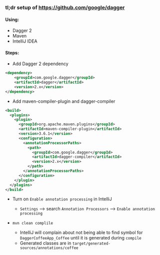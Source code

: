 ### tl;dr setup of https://github.com/google/dagger

#### Using: 
- Dagger 2
- Maven
- IntelliJ IDEA

#### Steps:
- Add Dagger 2 dependency
```xml
<dependency>
    <groupId>com.google.dagger</groupId>
    <artifactId>dagger</artifactId>
    <version>2.x</version>
</dependency>
```
- Add maven-compiler-plugin and dagger-compiler
```xml
<build>
  <plugins>
    <plugin>
      <groupId>org.apache.maven.plugins</groupId>
      <artifactId>maven-compiler-plugin</artifactId>
      <version>3.6.1</version>
      <configuration>
        <annotationProcessorPaths>
          <path>
            <groupId>com.google.dagger</groupId>
            <artifactId>dagger-compiler</artifactId>
            <version>2.x</version>
          </path>
        </annotationProcessorPaths>
      </configuration>
    </plugin>
  </plugins>
</build>
```
- Turn on ```Enable annotation processing``` in IntelliJ
    
    * ```Settings``` --> search ```Annotation Processors``` -->  ```Enable annotation processing```
    
- ```mvn clean complile```

    * IntelliJ will complain about not being able to find symbol for ```DaggerCoffeeApp_Coffee``` until it is generated during ```compile```
    * Generated classes are in ```target/generated-sources/annotations/coffee```

